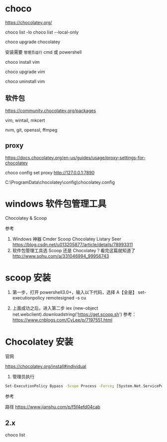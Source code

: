 # choco

https://chocolatey.org/

choco list -lo
choco list --local-only

choco upgrade chocolatey

安装需要 `管理员运行` cmd 或 powershell

choco install vim

choco upgrade vim

choco uninstall vim

## 软件包


https://community.chocolatey.org/packages

vim, wintail, mkcert

nvm, git, openssl, ffmpeg

## proxy

https://docs.chocolatey.org/en-us/guides/usage/proxy-settings-for-chocolatey

choco config set proxy http://127.0.0.1:7890

C:\ProgramData\chocolatey\config\chocolatey.config

# windows 软件包管理工具

Chocolatey & Scoop

参考

1. Windows 神器 Cmder Scoop Chocolatey Listary Seer
   https://blog.csdn.net/u013205877/article/details/78993311
2. 软件包管理工具选 Scoop 还是 Chocolatey？看完这篇就知道了
   http://www.sohu.com/a/331046994_99956743

# scoop 安装

1. 第一步，打开 powershell3.0+，输入以下代码，选择 A【全是】
   set-executionpolicy remotesigned -s cu

2. 上面成功之后，进入第二步
   iex (new-object net.webclient).downloadstring('https://get.scoop.sh')
   参考： https://www.cnblogs.com/CyLee/p/7197551.html

# Chocolatey 安装

官网

https://chocolatey.org/install#individual

1. 管理员执行

```bash
Set-ExecutionPolicy Bypass -Scope Process -Force; [System.Net.ServicePointManager]::SecurityProtocol = [System.Net.ServicePointManager]::SecurityProtocol -bor 3072; iex ((New-Object System.Net.WebClient).DownloadString('https://community.chocolatey.org/install.ps1'))
```

参考

路径 https://www.jianshu.com/p/f5f4efd04cab

## 2.x

choco list
